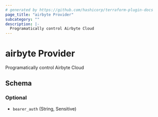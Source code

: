 ```yaml
---
# generated by https://github.com/hashicorp/terraform-plugin-docs
page_title: "airbyte Provider"
subcategory: ""
description: |-
  Programatically control Airbyte Cloud
---
```


# airbyte Provider

Programatically control Airbyte Cloud



<!-- schema generated by tfplugindocs -->
## Schema

### Optional

- `bearer_auth` (String, Sensitive)
